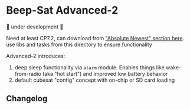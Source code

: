 ﻿# Beep-Sat Advanced-2

🚧 under development 🚧

Need at least CP7.2, can download from ["Absolute Newest" section here](https://circuitpython.org/board/pycubed_v05/). use libs and tasks from this directory to ensure functionality

Advanced-2 introduces:
1. deep sleep functionality via `alarm` module. Enables things like wake-from-radio (aka "hot start") and improved low battery behavior
2. default cubesat "config" concept with on-chip or SD card loading

## Changelog
